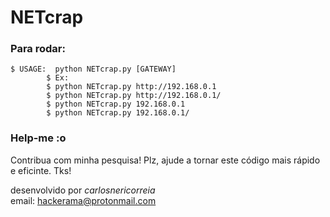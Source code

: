 # NETcrap

<h3>Para rodar:</h3>

	$ USAGE:  python NETcrap.py [GATEWAY]
     	 	$ Ex:
     		$ python NETcrap.py http://192.168.0.1
     	 	$ python NETcrap.py http://192.168.0.1/
     	 	$ python NETcrap.py 192.168.0.1     
     	 	$ python NETcrap.py 192.168.0.1/

<h3>Help-me :o</h3>

Contribua com minha pesquisa! Plz, ajude a tornar este código mais rápido e eficinte. Tks!

desenvolvido por _carlosnericorreia_<br>
email: hackerama@protonmail.com
